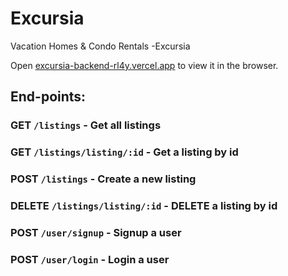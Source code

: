 # Excursia
Vacation Homes &amp; Condo Rentals -Excursia

Open [excursia-backend-rl4y.vercel.app](https://excursia-backend-rl4y.vercel.app/listings) to view it in the browser.

## End-points:

### GET `/listings` - Get all listings

### GET `/listings/listing/:id` - Get a listing by id

### POST `/listings` - Create a new listing

### DELETE `/listings/listing/:id` - DELETE a listing by id

### POST `/user/signup` - Signup a user

### POST `/user/login` - Login a user
